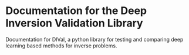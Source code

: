 # Documentation for the Deep Inversion Validation Library

Documentation for DIVal, a python library for testing and comparing deep learning based methods for inverse problems.
